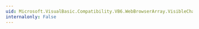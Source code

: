 ```yaml
---
uid: Microsoft.VisualBasic.Compatibility.VB6.WebBrowserArray.VisibleChanged
internalonly: False
---
```

